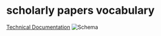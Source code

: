 # scholarly papers vocabulary
[Technical Documentation](http://www.essepuntato.it/lode/owlapi/lang=de/https://bmake.th-brandenburg.de/downloads/ScholPaperSchema.rdf)
![Schema](https://bmake.th-brandenburg.de/downloads/scholPapers_schema.svg)
